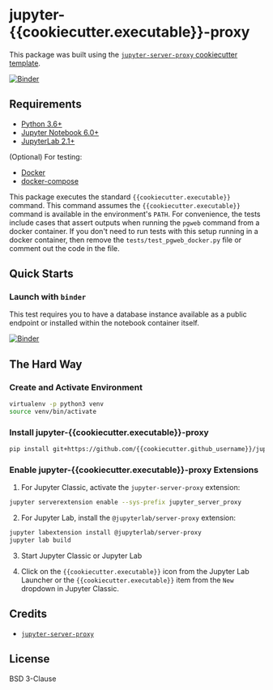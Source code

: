 # jupyter-{{cookiecutter.executable}}-proxy

This package was built using the [`jupyter-server-proxy` cookiecutter template](https://github.com/illumidesk/cookiecutter-jupyter-server-proxy).

[![Binder](https://mybinder.org/badge_logo.svg)](https://mybinder.org/v2/gh/{{cookiecutter.github_username}}/jupyter-{{cookiecutter.executable}}-proxy/main?urlpath={{cookiecutter.executable}})

## Requirements

- [Python 3.6+](https://www.python.org/downloads/)
- [Jupyter Notebook 6.0+](https://pypi.org/project/notebook/)
- [JupyterLab 2.1+](https://jupyterlab.readthedocs.io/en/stable/getting_started/installation.html)

(Optional) For testing:

- [Docker](https://docs.docker.com/get-docker/)
- [docker-compose](https://docs.docker.com/compose/install/)

This package executes the standard `{{cookiecutter.executable}}` command. This command assumes the `{{cookiecutter.executable}}` command is available in the environment's `PATH`. For convenience, the tests include cases that assert outputs when running the `pgweb` command from a docker container. If you don't need to run tests with this setup running in a docker container, then remove the `tests/test_pgweb_docker.py` file or comment out the code in the file.

## Quick Starts

### Launch with `binder`

This test requires you to have a database instance available as a public endpoint or installed within the notebook container itself.

[![Binder](https://mybinder.org/badge_logo.svg)](https://mybinder.org/v2/gh/illumidesk/jupyter-{{cookiecutter.executable}}-proxy/main?urlpath={{cookiecutter.executable}})

## The Hard Way

### Create and Activate Environment

```bash
virtualenv -p python3 venv
source venv/bin/activate
```

### Install jupyter-{{cookiecutter.executable}}-proxy

```bash
pip install git+https://github.com/{{cookiecutter.github_username}}/jupyter-{{cookiecutter.executable}}-proxy.git
```

### Enable jupyter-{{cookiecutter.executable}}-proxy Extensions

1. For Jupyter Classic, activate the `jupyter-server-proxy` extension:

```bash
jupyter serverextension enable --sys-prefix jupyter_server_proxy
```

2. For Jupyter Lab, install the `@jupyterlab/server-proxy` extension:

```bash
jupyter labextension install @jupyterlab/server-proxy
jupyter lab build
```

3. Start Jupyter Classic or Jupyter Lab

4. Click on the `{{cookiecutter.executable}}` icon from the Jupyter Lab Launcher or the `{{cookiecutter.executable}}` item from the `New` dropdown in Jupyter Classic.

## Credits

- [`jupyter-server-proxy`](https://github.com/jupyterhub/jupyter-server-proxy)

## License

BSD 3-Clause
